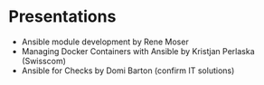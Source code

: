 # Presentations
* Ansible module development by Rene Moser
* Managing Docker Containers with Ansible by Kristjan Perlaska (Swisscom)
* Ansible for Checks by Domi Barton (confirm IT solutions)
